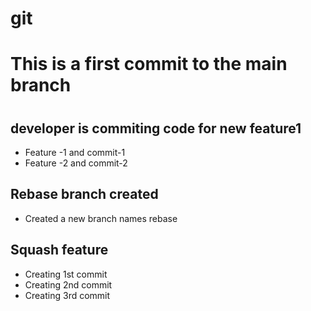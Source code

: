 # git

<h1> This is a first commit to the main branch <h1>

## developer is commiting code for new feature1
* Feature -1 and commit-1
* Feature -2 and commit-2

## Rebase branch created

* Created a new branch names rebase


## Squash feature

* Creating 1st commit
* Creating 2nd commit 
* Creating 3rd commit
